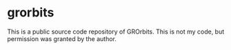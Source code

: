 # grorbits
This is a public source code repository of GROrbits. This is not my code, but permission was granted by the author.
